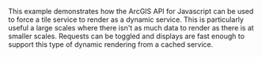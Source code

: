 This example demonstrates how the ArcGIS API for Javascript can be used to force a tile service to render as a dynamic service.  This is particularly useful a large scales where there isn't as much data to render as there is at smaller scales.  Requests can be toggled and displays are fast enough to support this type of dynamic rendering from a cached service.